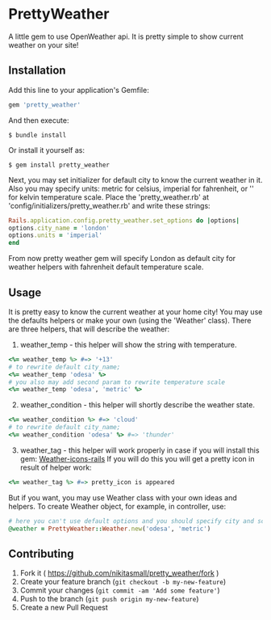 # PrettyWeather

A little gem to use OpenWeather api. It is pretty simple to show current weather on your site!

## Installation

Add this line to your application's Gemfile:

```ruby
gem 'pretty_weather'
```

And then execute:

    $ bundle install

Or install it yourself as:

    $ gem install pretty_weather

Next, you may set initializer for default city to know the current weather in it.
Also you may specify units: metric for celsius, imperial for fahrenheit, or '' for kelvin temperature scale.
Place the 'pretty_weather.rb' at 'config/initializers/pretty_weather.rb' and write these strings:

```ruby
Rails.application.config.pretty_weather.set_options do |options|
options.city_name = 'london'
options.units = 'imperial'
end
```

From now pretty weather gem will specify London as default city for weather helpers with fahrenheit default temperature scale.

## Usage

It is pretty easy to know the current weather at your home city!
You may use the defaults helpers or make your own (using the 'Weather' class).
There are three helpers, that will describe the weather:

1. weather_temp - this helper will show the string with temperature.

```ruby
<%= weather_temp %> #=> '+13'
# to rewrite default city_name;
<%= weather_temp 'odesa' %>
# you also may add second param to rewrite temperature scale
<%= weather_temp 'odesa', 'metric' %>
```

2. weather_condition - this helper will shortly describe the weather state.

```ruby
<%= weather_condition %> #=> 'cloud'
# to rewrite default city_name;
<%= weather_condition 'odesa' %> #=> 'thunder'
```

3. weather_tag - this helper will work properly in case if you will install this gem:
[Weather-icons-rails](https://github.com/CodySchaaf/weather-icons-rails)
If you will do this you will get a pretty icon in result of helper work:

```ruby
<%= weather_tag %> #=> pretty_icon is appeared
```

But if you want, you may use Weather class with your own ideas and helpers.
To create Weather object, for example, in controller, use:

```ruby
# here you can't use default options and you should specify city and scale.
@weather = PrettyWeather::Weather.new('odesa', 'metric')
```

## Contributing

1. Fork it ( https://github.com/nikitasmall/pretty_weather/fork )
2. Create your feature branch (`git checkout -b my-new-feature`)
3. Commit your changes (`git commit -am 'Add some feature'`)
4. Push to the branch (`git push origin my-new-feature`)
5. Create a new Pull Request
